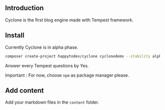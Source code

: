 
## Introduction

Cyclone is the first blog engine made with Tempest framework.

## Install

Currently Cyclone is in alpha phase.

```bash
composer create-project happytodev/cyclone cyclonedemo --stability alpha
```

Answer every Tempest questions by Yes.

Important : For now, choose `npm` as package manager please.

## Add content

Add your markdown files in the `content` folder.
